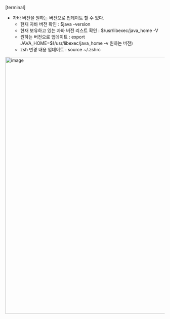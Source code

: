 [terminal]
- 자바 버전을 원하는 버전으로 업데이트 할 수 있다.
  - 현재 자바 버전 확인 : $java -version
  - 현재 보유하고 있는 자바 버전 리스트 확인 : $/usr/libexec/java_home -V
  - 원하는 버전으로 업데이트 : export JAVA_HOME=$(/usr/libexec/java_home -v 원하는 버전)
  - zsh 변경 내용 업데이트 : source ~/.zshrc
<img width="809" alt="image" src="https://github.com/HyemIin/TIL/assets/114489245/ebb4ea15-1127-45ff-9f9f-eb11a5ed7695">
